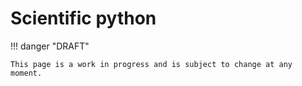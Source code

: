 # Scientific python

!!! danger "DRAFT"

    This page is a work in progress and is subject to change at any moment.
